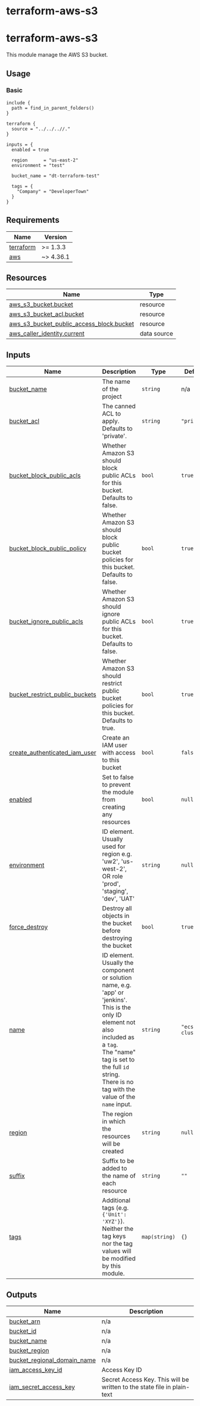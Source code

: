 # terraform-aws-s3
<!-- BEGIN_TF_DOCS -->
# terraform-aws-s3

This module manage the AWS S3 bucket.

## Usage

### Basic

```hcl
include {
  path = find_in_parent_folders()
}

terraform {
  source = "../../..//."
}

inputs = {
  enabled = true

  region      = "us-east-2"
  environment = "test"

  bucket_name = "dt-terraform-test"

  tags = {
    "Company" = "DeveloperTown"
  }
}
```

## Requirements

| Name | Version |
|------|---------|
| <a name="requirement_terraform"></a> [terraform](#requirement\_terraform) | >= 1.3.3 |
| <a name="requirement_aws"></a> [aws](#requirement\_aws) | ~> 4.36.1 |

## Resources

| Name | Type |
|------|------|
| [aws_s3_bucket.bucket](https://registry.terraform.io/providers/hashicorp/aws/latest/docs/resources/s3_bucket) | resource |
| [aws_s3_bucket_acl.bucket](https://registry.terraform.io/providers/hashicorp/aws/latest/docs/resources/s3_bucket_acl) | resource |
| [aws_s3_bucket_public_access_block.bucket](https://registry.terraform.io/providers/hashicorp/aws/latest/docs/resources/s3_bucket_public_access_block) | resource |
| [aws_caller_identity.current](https://registry.terraform.io/providers/hashicorp/aws/latest/docs/data-sources/caller_identity) | data source |

## Inputs

| Name | Description | Type | Default | Required |
|------|-------------|------|---------|:--------:|
| <a name="input_bucket_name"></a> [bucket\_name](#input\_bucket\_name) | The name of the project | `string` | n/a | yes |
| <a name="input_bucket_acl"></a> [bucket\_acl](#input\_bucket\_acl) | The canned ACL to apply. Defaults to 'private'. | `string` | `"private"` | no |
| <a name="input_bucket_block_public_acls"></a> [bucket\_block\_public\_acls](#input\_bucket\_block\_public\_acls) | Whether Amazon S3 should block public ACLs for this bucket. Defaults to false. | `bool` | `true` | no |
| <a name="input_bucket_block_public_policy"></a> [bucket\_block\_public\_policy](#input\_bucket\_block\_public\_policy) | Whether Amazon S3 should block public bucket policies for this bucket. Defaults to false. | `bool` | `true` | no |
| <a name="input_bucket_ignore_public_acls"></a> [bucket\_ignore\_public\_acls](#input\_bucket\_ignore\_public\_acls) | Whether Amazon S3 should ignore public ACLs for this bucket. Defaults to false. | `bool` | `true` | no |
| <a name="input_bucket_restrict_public_buckets"></a> [bucket\_restrict\_public\_buckets](#input\_bucket\_restrict\_public\_buckets) | Whether Amazon S3 should restrict public bucket policies for this bucket. Defaults to true. | `bool` | `true` | no |
| <a name="input_create_authenticated_iam_user"></a> [create\_authenticated\_iam\_user](#input\_create\_authenticated\_iam\_user) | Create an IAM user with access to this bucket | `bool` | `false` | no |
| <a name="input_enabled"></a> [enabled](#input\_enabled) | Set to false to prevent the module from creating any resources | `bool` | `null` | no |
| <a name="input_environment"></a> [environment](#input\_environment) | ID element. Usually used for region e.g. 'uw2', 'us-west-2', OR role 'prod', 'staging', 'dev', 'UAT' | `string` | `null` | no |
| <a name="input_force_destroy"></a> [force\_destroy](#input\_force\_destroy) | Destroy all objects in the bucket before destroying the bucket | `bool` | `true` | no |
| <a name="input_name"></a> [name](#input\_name) | ID element. Usually the component or solution name, e.g. 'app' or 'jenkins'.<br>This is the only ID element not also included as a `tag`.<br>The "name" tag is set to the full `id` string. There is no tag with the value of the `name` input. | `string` | `"ecs-cluster"` | no |
| <a name="input_region"></a> [region](#input\_region) | The region in which the resources will be created | `string` | `null` | no |
| <a name="input_suffix"></a> [suffix](#input\_suffix) | Suffix to be added to the name of each resource | `string` | `""` | no |
| <a name="input_tags"></a> [tags](#input\_tags) | Additional tags (e.g. `{'Unit': 'XYZ'}`).<br>Neither the tag keys nor the tag values will be modified by this module. | `map(string)` | `{}` | no |

## Outputs

| Name | Description |
|------|-------------|
| <a name="output_bucket_arn"></a> [bucket\_arn](#output\_bucket\_arn) | n/a |
| <a name="output_bucket_id"></a> [bucket\_id](#output\_bucket\_id) | n/a |
| <a name="output_bucket_name"></a> [bucket\_name](#output\_bucket\_name) | n/a |
| <a name="output_bucket_region"></a> [bucket\_region](#output\_bucket\_region) | n/a |
| <a name="output_bucket_regional_domain_name"></a> [bucket\_regional\_domain\_name](#output\_bucket\_regional\_domain\_name) | n/a |
| <a name="output_iam_access_key_id"></a> [iam\_access\_key\_id](#output\_iam\_access\_key\_id) | Access Key ID |
| <a name="output_iam_secret_access_key"></a> [iam\_secret\_access\_key](#output\_iam\_secret\_access\_key) | Secret Access Key. This will be written to the state file in plain-text |
<!-- END_TF_DOCS -->